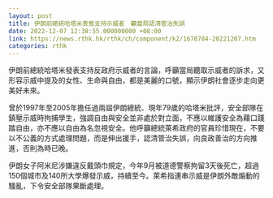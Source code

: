 ```yaml
---
layout: post
title: 伊朗前總統哈塔米表態支持示威者　籲當局認清管治失誤
date: 2022-12-07 12:38:55.000000000 +08:00
link: https://news.rthk.hk/rthk/ch/component/k2/1678784-20221207.htm
categories: rthk
---
```


伊朗前總統哈塔米發表支持反政府示威者的言論，呼籲當局聽取示威者的訴求，又形容示威中提及的女性、生命與自由，都是美麗的口號，顯示伊朗社會逐步走向更美好未來。

曾於1997年至2005年擔任過兩屆伊朗總統、現年79歲的哈塔米批評，安全部隊在鎮壓示威時拘捕學生，強調自由與安全並非處於對立面，不應以維護安全為藉口踐踏自由，亦不應以自由為名忽視安全。他呼籲總統萊希政府的官員珍惜現在，不要以不公義的方式處理問題，而是伸出援手，認清管治失誤，向良政善治的方向推進，否則為時已晚。

伊朗女子阿米尼涉嫌違反戴頭巾規定，今年9月被道德警察拘留3天後死亡，超過150個城市及140所大學爆發示威，持續至今。萊希指連串示威是伊朗外敵煽動的騷亂，下令安全部隊果斷處理。
